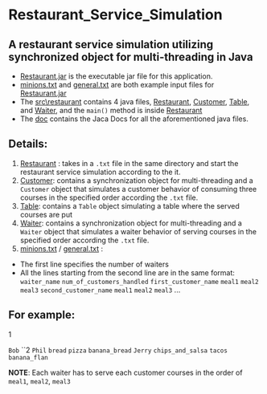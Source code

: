# Restaurant_Service_Simulation

## A restaurant service simulation utilizing synchronized object for multi-threading in Java
* [Restaurant.jar](Restaurant.jar) is the executable jar file for this application.
* [minions.txt](minions.txt) and [general.txt](general.txt) are both example input files for [Restaurant.jar](Restaurant.jar)
* The [src\restaurant](src\restaurant) contains 4 java files, [Restaurant](src\restaurant\Restaurant.java), [Customer](src\restaurant\Customer.java), 
 [Table](src\restaurant\Table.java), and [Waiter](src\restaurant\Waiter.java), and the `main()` method is inside [Restaurant](src\restaurant\Restaurant.java)
* The [doc](doc) contains the Jaca Docs for all the aforementioned java files.

## Details:
1. [Restaurant](src\restaurant\Restaurant.java) : takes in a `.txt` file in the same directory and start the restaurant service simulation according to the it.
2. [Customer](src\restaurant\Customer.java): contains a synchronization object for multi-threading and a `Customer` object that simulates a customer behavior of consuming three courses in the specified order according the  `.txt` file.
3. [Table](src\restaurant\Table.java): contains a `Table` object simulating a table where the served courses are put
4. [Waiter](src\restaurant\Waiter.java): contains a synchronization object for multi-threading and a `Waiter` object that simulates a waiter behavior of serving courses in the specified order according the  `.txt` file.
5. [minions.txt](minions.txt) / [general.txt](general.txt) : 

* The first line specifies the number of waiters
* All the lines starting from the second line are in the same format:
`waiter_name`  `num_of_customers_handled` `first_customer_name` `meal1` `meal2` `meal3` `second_customer_name` `meal1` `meal2` `meal3` ...

For example:
---
1

`Bob` ``2 `Phil` `bread` `pizza` `banana_bread` `Jerry` `chips_and_salsa` `tacos` `banana_flan` 

**NOTE**: Each waiter has to serve each customer courses in the order of `meal1`, `meal2`, `meal3`
